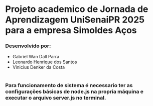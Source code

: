 # Projeto academico de Jornada de Aprendizagem UniSenaiPR 2025 para a empresa Simoldes Aços

### Desenvolvido por:
- Gabriel Wan Dall Parra
- Leonardo Henrique dos Santos
- Vinicius Denker da Costa
#
### Para funcionamento de sistema é necessario ter as configurações básicas de node.js na propria máquina e executar o arquivo server.js no terminal.
